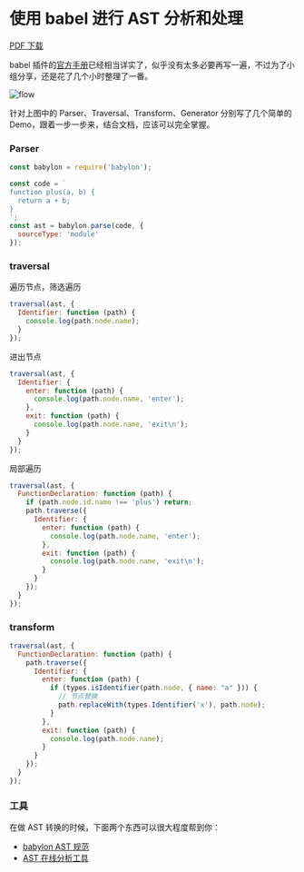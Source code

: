 # 使用 babel 进行 AST 分析和处理

[PDF 下载](./docs/babel-loader-ast.pdf)

babel 插件的[官方手册](https://github.com/jamiebuilds/babel-handbook/blob/master/translations/zh-Hans/plugin-handbook.md)已经相当详实了，似乎没有太多必要再写一遍，不过为了小组分享，还是花了几个小时整理了一番。

![flow](https://img.alicdn.com/tfs/TB1UGCQeVOWBuNjy0FiXXXFxVXa-2066-1152.png_1200x1200.jpg)

针对上图中的 Parser、Traversal、Transform、Generator 分别写了几个简单的 Demo，跟着一步一步来，结合文档，应该可以完全掌握。


### Parser

```js
const babylon = require('babylon');

const code = `
function plus(a, b) {
  return a + b;
}
`;
const ast = babylon.parse(code, {
  sourceType: 'module'
});
```

### traversal

遍历节点，筛选遍历

```js
traversal(ast, {
  Identifier: function (path) {
    console.log(path.node.name);
  }
});
```

进出节点

```js
traversal(ast, {
  Identifier: {
    enter: function (path) {
      console.log(path.node.name, 'enter');
    }, 
    exit: function (path) {
      console.log(path.node.name, 'exit\n');
    }
  }
});
```

局部遍历

```js
traversal(ast, {
  FunctionDeclaration: function (path) {
    if (path.node.id.name !== 'plus') return;
    path.traverse({
      Identifier: {
        enter: function (path) {
          console.log(path.node.name, 'enter');
        }, 
        exit: function (path) {
          console.log(path.node.name, 'exit\n');
        }
      }
    });
  }
});
```

### transform

```js
traversal(ast, {
  FunctionDeclaration: function (path) {
    path.traverse({
      Identifier: {
        enter: function (path) {
          if (types.isIdentifier(path.node, { name: "a" })) {
            // 节点替换
            path.replaceWith(types.Identifier('x'), path.node);
          }
        },
        exit: function (path) {
          console.log(path.node.name);
        }
      }
    });
  }
});
```

### 工具

在做 AST 转换的时候，下面两个东西可以很大程度帮到你：

- [babylon AST 规范](https://github.com/babel/babylon/blob/master/ast/spec.md)
- [AST 在线分析工具](https://astexplorer.net/)
